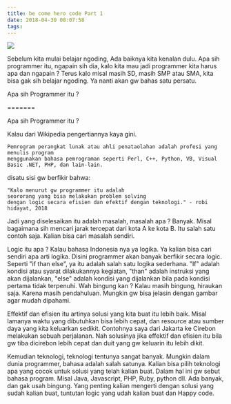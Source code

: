 ```yaml
---
title: be come hero code Part 1
date: 2018-04-30 08:07:58
tags:
---
```


<img style="display: inline;" src="/images/programming.png">

Sebelum kita mulai belajar ngoding, 
Ada baiknya kita kenalan dulu. Apa sih  programmer itu, 
ngapain sih dia, kalo kita mau jadi programmer kita harus apa dan ngapain  ? 
Terus kalo misal masih SD, masih SMP atau SMA, 
kita bisa gak sih belajar  ngoding. 
Ya nanti akan gw bahas satu persatu. 

Apa sih Programmer itu ?

<!-- more -->

=======

Apa sih Programmer itu ?

Kalau dari Wikipedia pengertiannya kaya gini. 

    Pemrogram perangkat lunak atau ahli penataolahan adalah profesi yang menulis program 
    menggunakan bahasa pemrograman seperti Perl, C++, Python, VB, Visual Basic .NET, PHP, dan lain-lain.

disatu sisi gw berfikir bahwa: 

    "Kalo menurut gw programmer itu adalah 
    seororang yang bisa melakukan problem solving 
    dengan logic secara efisien dan efektif dengan teknologi." - robi hidayat, 2018 


Jadi yang diselesaikan itu adalah masalah, masalah apa ? Banyak. 
Misal bagaimana sih mencari jarak tercepat dari kota A ke kota B. 
Itu salah satu contoh saja. Kalian bisa cari masalah sendiri. 


Logic itu apa ? Kalau bahasa Indonesia nya ya logika. 
Ya kalian bisa cari sendiri apa arti logika. Disini programmer akan banyak berfikir secara logic. 
Seperti "if than else", ya itu adalah salah satu logika sederhana. 
"If" adalah kondisi atau syarat dilakukannya kegiatan, "than" adalah instruksi yang akan dijalankan, 
"else" adalah kondisi yang dijalankan bila pada kondisi pertama tidak terpenuhi. Wah bingung kan ? 
Kalau masih bingung, hiraukan saja. Karena masih pendahuluan. 
Mungkin gw bisa jelasin dengan gambar agar mudah dipahami.


Effektif dan efisien itu artinya solusi yang kita buat itu lebih baik. 
Misal lamanya waktu yang dibutuhkan bisa lebih cepat, 
dan resource atau sumber daya yang kita keluarkan sedikit. 
Contohnya saya dari Jakarta ke Cirebon melakukan sebuah perjalanan. 
Nah solusinya jika effektif dan efisien itu bila gw tiba dicirebon lebih cepat dan duit yang gw keluarin itu lebih dikit. 


Kemudian teknologi, teknologi tentunya sangat banyak. 
Mungkin dalam dunia programmer, bahasa adalah salah satunya. 
Kalian bisa pilih teknologi apa yang cocok untuk solusi yang telah kalian buat. 
Dalam hal ini gw sebut bahasa program. Misal Java, Javascript, PHP, Ruby, python dll. 
Ada banyak, dan gak usah bingung. Yang penting kalian mengerti 
dengan solusi yang sudah kalian buat, tuntutan logic yang udah kalian buat dan Happy code.
